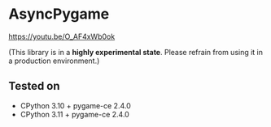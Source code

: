 # AsyncPygame

https://youtu.be/O_AF4xWb0ok

(This library is in a **highly experimental state**. Please refrain from using it in a production environment.)

## Tested on

- CPython 3.10 + pygame-ce 2.4.0
- CPython 3.11 + pygame-ce 2.4.0
